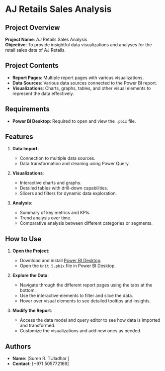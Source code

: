  # AJ Retails Sales Analysis

## Project Overview

**Project Name**: AJ Retails Sales Analysis  
**Objective**: To provide insightful data visualizations and analyses for the retail sales data of AJ Retails.

## Project Contents

- **Report Pages**: Multiple report pages with various visualizations.
- **Data Sources**: Various data sources connected to the Power BI report.
- **Visualizations**: Charts, graphs, tables, and other visual elements to represent the data effectively.

## Requirements

- **Power BI Desktop**: Required to open and view the `.pbix` file.

## Features

1. **Data Import**:
   - Connection to multiple data sources.
   - Data transformation and cleaning using Power Query.

2. **Visualizations**:
   - Interactive charts and graphs.
   - Detailed tables with drill-down capabilities.
   - Slicers and filters for dynamic data exploration.

3. **Analysis**:
   - Summary of key metrics and KPIs.
   - Trend analysis over time.
   - Comparative analysis between different categories or segments.

## How to Use

1. **Open the Project**:
   - Download and install [Power BI Desktop](https://powerbi.microsoft.com/desktop/).
   - Open the `Unit 5.pbix` file in Power BI Desktop.

2. **Explore the Data**:
   - Navigate through the different report pages using the tabs at the bottom.
   - Use the interactive elements to filter and slice the data.
   - Hover over visual elements to see detailed tooltips and insights.

3. **Modify the Report**:
   - Access the data model and query editor to see how data is imported and transformed.
   - Customize the visualizations and add new ones as needed.

## Authors

- **Name**: [Suren R. TUladhar ]
- **Contact**: [+971 505772169]

 
